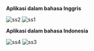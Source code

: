 
**Aplikasi dalam bahasa Inggris**


![ss2](https://user-images.githubusercontent.com/43690534/69949652-843fc880-1524-11ea-9541-69fcb6c24f44.jpg)
![ss1](https://user-images.githubusercontent.com/43690534/69949654-843fc880-1524-11ea-9c78-d2e5974c727b.jpg)



**Aplikasi dalam bahasa Indonesia**


![ss4](https://user-images.githubusercontent.com/43690534/69949799-c36e1980-1524-11ea-88f4-68263368cf95.jpg)
![ss3](https://user-images.githubusercontent.com/43690534/69949801-c406b000-1524-11ea-8672-f952012188a9.jpg)
